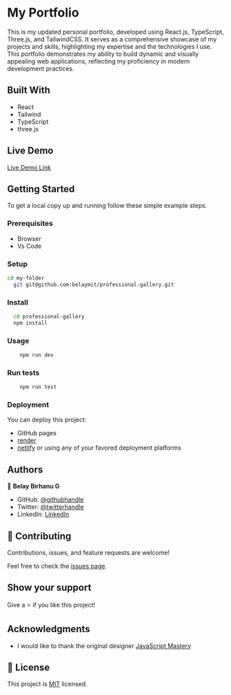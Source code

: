 # My Portfolio

This is my updated personal portfolio, developed using React.js, TypeScript, Three.js, and TailwindCSS. It serves as a comprehensive showcase of my projects and skills, highlighting my expertise and the technologies I use. This portfolio demonstrates my ability to build dynamic and visually appealing web applications, reflecting my proficiency in modern development practices.


## Built With

- React
- Tailwind
- TypeScript
- three.js

## Live Demo

[Live Demo Link](https://belay-portfolio.netlify.app/)


## Getting Started

To get a local copy up and running follow these simple example steps.

### Prerequisites
- Browser
- Vs Code
### Setup
```sh
cd my-folder
  git git@github.com:belaymit/professional-gallery.git
```
### Install
```sh
  cd professional-gallery
  npm install
```
### Usage
```sh
    npm run dev
```
### Run tests
```sh
    npm run test
```
### Deployment
You can deploy this project:
- GitHub pages
- [render](https://dashboard.render.com/) 
- [netlify](https://www.netlify.com/) or using any of your favored deployment platforms


## Authors

👤 **Belay Birhanu G**

- GitHub: [@githubhandle](https://github.com/belaymit)
- Twitter: [@twitterhandle](https://twitter.com/2belamit)
- LinkedIn: [LinkedIn](https://www.linkedin.com/in/belay-bgwa/)

## 🤝 Contributing

Contributions, issues, and feature requests are welcome!

Feel free to check the [issues page](https://github.com/belaymit/professional-gallery/issues).

## Show your support

Give a ⭐️ if you like this project!

## Acknowledgments

- I would like to thank the original designer [JavaScript Mastery](https://www.youtube.com/watch?v=0fYi8SGA20k&ab_channel=JavaScriptMastery)


## 📝 License

This project is [MIT](./MIT.md) licensed.

